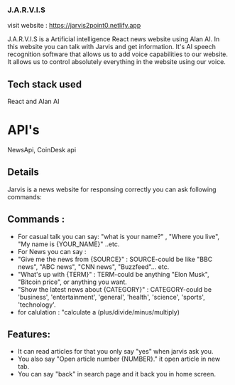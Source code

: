 ### J.A.R.V.I.S
visit website : https://jarvis2point0.netlify.app

J.A.R.V.I.S is a Artificial intelligence React news website using Alan AI. In this website you can talk with Jarvis and get information. It's AI speech recognition software that allows us to add voice capabilities to our website. It allows us to control absolutely everything in the website using our voice.


## Tech stack used
React and Alan AI

# API's
NewsApi, CoinDesk api

## Details
Jarvis is a news website for responsing correctly you can ask following commands: 

## Commands : 
* For casual talk you can say: "what is your name?" , "Where you live", "My name is {YOUR_NAME}" ..etc.
* For News you can say : 
* "Give me the news from {SOURCE}" : SOURCE-could be like "BBC news", "ABC news", "CNN news", "Buzzfeed"... etc. 
* "What's up with {TERM}" : TERM-could be anything "Elon Musk", "Bitcoin price", or anything you want.
* "Show the latest news about {CATEGORY}" : CATEGORY-could be 'business', 'entertainment', 'general', 'health', 'science', 'sports', 'technology'.
* for calulation : "calculate a (plus/divide/minus/multiply) 

## Features:
* It can read articles for that you only say "yes" when jarvis ask you.
* You also say "Open article number {NUMBER}." it open article in new tab.
* You can say "back" in search page and it back you in home screen.



